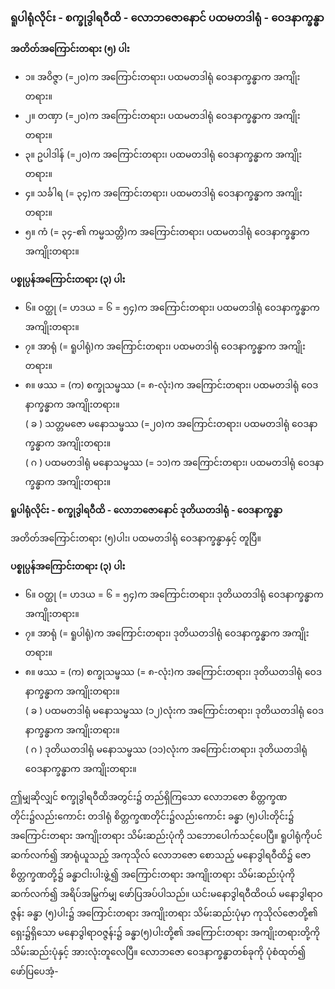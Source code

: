### ရူပါရုံလိုင်း - စက္ခုဒွါရဝီထိ - လောဘဇောနောင် ပထမတဒါရုံ - ဝေဒနာက္ခန္ဓာ

**အတိတ်အကြောင်းတရား (၅) ပါး**

- ၁။ အဝိဇ္ဇာ (=၂၀)က အကြောင်းတရား၊ ပထမတဒါရုံ ဝေဒနာက္ခန္ဓာက အကျိုးတရား။
- ၂။ တဏှာ (=၂၀)က အကြောင်းတရား၊ ပထမတဒါရုံ ဝေဒနာက္ခန္ဓာက အကျိုးတရား။
- ၃။ ဥပါဒါန် (=၂၀)က အကြောင်းတရား၊ ပထမတဒါရုံ ဝေဒနာက္ခန္ဓာက အကျိုးတရား။
- ၄။ သင်္ခါရ (= ၃၄)က အကြောင်းတရား၊ ပထမတဒါရုံ ဝေဒနာက္ခန္ဓာက အကျိုးတရား။
- ၅။ ကံ (= ၃၄-၏ ကမ္မသတ္တိ)က အကြောင်းတရား၊ ပထမတဒါရုံ ဝေဒနာက္ခန္ဓာက အကျိုးတရား။

**ပစ္စုပ္ပန်အကြောင်းတရား (၃) ပါး**

- ၆။ ဝတ္ထု (= ဟဒယ = ၆ = ၅၄)က အကြောင်းတရား၊ ပထမတဒါရုံ ဝေဒနာက္ခန္ဓာက အကျိုးတရား။
- ၇။ အာရုံ (= ရူပါရုံ)က အကြောင်းတရား၊ ပထမတဒါရုံ ဝေဒနာက္ခန္ဓာက အကျိုးတရား။
- ၈။ ဖဿ = (က) စက္ခုသမ္ဖဿ (= ၈-လုံး)က အကြောင်းတရား၊ ပထမတဒါရုံ ဝေဒနာက္ခန္ဓာက အကျိုးတရား။ <br>( ခ ) သတ္တမဇော မနောသမ္ဖဿ (=၂၀)က အကြောင်းတရား၊ ပထမတဒါရုံ ဝေဒနာက္ခန္ဓာက အကျိုးတရား။ <br>( ဂ ) ပထမတဒါရုံ မနောသမ္ဖဿ (= ၁၁)က အကြောင်းတရား၊ ပထမတဒါရုံ ဝေဒနာက္ခန္ဓာက အကျိုးတရား။

**ရူပါရုံလိုင်း - စက္ခုဒွါရဝီထိ - လောဘဇောနောင် ဒုတိယတဒါရုံ - ဝေဒနာက္ခန္ဓာ**

အတိတ်အကြောင်းတရား (၅)ပါး၊ ပထမတဒါရုံ ဝေဒနာက္ခန္ဓာနှင့် တူပြီ။

**ပစ္စုပ္ပန်အကြောင်းတရား (၃) ပါး**

- ၆။ ဝတ္ထု (= ဟဒယ = ၆ = ၅၄)က အကြောင်းတရား၊ ဒုတိယတဒါရုံ ဝေဒနာက္ခန္ဓာက အကျိုးတရား။
- ၇။ အာရုံ (= ရူပါရုံ)က အကြောင်းတရား၊ ဒုတိယတဒါရုံ ဝေဒနာက္ခန္ဓာက အကျိုးတရား။
- ၈။ ဖဿ = (က) စက္ခုသမ္ဖဿ (= ၈-လုံး)က အကြောင်းတရား၊ ဒုတိယတဒါရုံ ဝေဒနာက္ခန္ဓာက အကျိုးတရား။ <br>( ခ ) ပထမတဒါရုံ မနောသမ္ဖဿ (၁၂)လုံးက အကြောင်းတရား၊ ဒုတိယတဒါရုံ ဝေဒနာက္ခန္ဓာက အကျိုးတရား။ <br>( ဂ ) ဒုတိယတဒါရုံ မနောသမ္ဖဿ (၁၁)လုံးက အကြောင်းတရား၊ ဒုတိယတဒါရုံ ဝေဒနာက္ခန္ဓာက အကျိုးတရား။

ဤမျှဆိုလျှင် စက္ခုဒွါရဝီထိအတွင်း၌ တည်ရှိကြသော လောဘဇော စိတ္တက္ခဏတိုင်း၌လည်းကောင်း တဒါရုံ စိတ္တက္ခဏတိုင်း၌လည်းကောင်း ခန္ဓာ (၅)ပါးတိုင်း၌ အကြောင်းတရား အကျိုးတရား သိမ်းဆည်းပုံကို သဘောပေါက်သင့်ပေပြီ။ 
ရူပါရုံကိုပင် ဆက်လက်၍ အာရုံယူသည့် အကုသိုလ် လောဘဇော စောသည့် မနောဒွါရဝီထိ၌ ဇောစိတ္တက္ခဏတို့၌ ခန္ဓာငါးပါးဖွဲ့၍ အကြောင်းတရား အကျိုးတရား သိမ်းဆည်းပုံကို ဆက်လက်၍ အရိပ်အမြွက်မျှ ဖော်ပြအပ်ပါသည်။ 
ယင်းမနောဒွါရဝီထိဝယ် မနောဒွါရာဝဇ္ဇန်း ခန္ဓာ (၅)ပါး၌ အကြောင်းတရား အကျိုးတရား သိမ်းဆည်းပုံမှာ ကုသိုလ်ဇောတို့၏ ရှေး၌ရှိသော မနောဒွါရာဝဇ္ဇန်း၌ ခန္ဓာ(၅)ပါးတို့၏ အကြောင်းတရား အကျိုးတရားတို့ကို သိမ်းဆည်းပုံနှင့် အားလုံးတူလေပြီ။ 
လောဘဇော ဝေဒနာက္ခန္ဓာတစ်ခုကို ပုံစံထုတ်၍ ဖော်ပြပေအံ့-